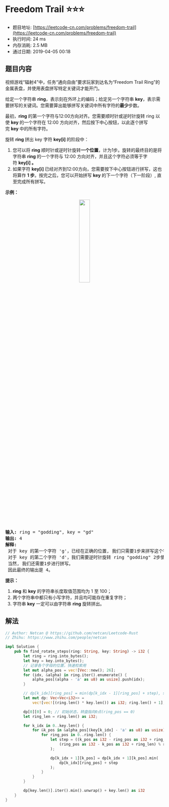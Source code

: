 # Freedom Trail :star::star::star:
- 题目地址: [https://leetcode-cn.com/problems/freedom-trail](https://leetcode-cn.com/problems/freedom-trail)
- 执行时间: 24 ms 
- 内存消耗: 2.5 MB
- 通过日期: 2019-04-05 00:18

## 题目内容
<p>视频游戏“辐射4”中，任务“通向自由”要求玩家到达名为“Freedom Trail Ring”的金属表盘，并使用表盘拼写特定关键词才能开门。</p>

<p>给定一个字符串 <strong>ring</strong>，表示刻在外环上的编码；给定另一个字符串 <strong>key</strong>，表示需要拼写的关键词。您需要算出能够拼写关键词中所有字符的<strong>最少</strong>步数。</p>

<p>最初，<strong>ring </strong>的第一个字符与12:00方向对齐。您需要顺时针或逆时针旋转 ring 以使 <strong>key </strong>的一个字符在 12:00 方向对齐，然后按下中心按钮，以此逐个拼写完 <strong>key </strong>中的所有字符。</p>

<p>旋转 <strong>ring </strong>拼出 key 字符 <strong>key[i] </strong>的阶段中：</p>

<ol>
	<li>您可以将 <strong>ring </strong>顺时针或逆时针旋转<strong>一个位置</strong>，计为1步。旋转的最终目的是将字符串 <strong>ring </strong>的一个字符与 12:00 方向对齐，并且这个字符必须等于字符 <strong>key[i] 。</strong></li>
	<li>如果字符 <strong>key[i] </strong>已经对齐到12:00方向，您需要按下中心按钮进行拼写，这也将算作 <strong>1 步</strong>。按完之后，您可以开始拼写 <strong>key </strong>的下一个字符（下一阶段）, 直至完成所有拼写。</li>
</ol>

<p><strong>示例：</strong></p>



<center><img src="https://assets.leetcode-cn.com/aliyun-lc-upload/uploads/2018/10/22/ring.jpg" style="width: 26%;"></center>
 

<pre><strong>输入:</strong> ring = "godding", key = "gd"
<strong>输出:</strong> 4
<strong>解释:</strong>
 对于 key 的第一个字符 'g'，已经在正确的位置, 我们只需要1步来拼写这个字符。 
 对于 key 的第二个字符 'd'，我们需要逆时针旋转 ring "godding" 2步使它变成 "ddinggo"。
 当然, 我们还需要1步进行拼写。
 因此最终的输出是 4。
</pre>

<p><strong>提示：</strong></p>

<ol>
	<li><strong>ring</strong> 和 <strong>key</strong> 的字符串长度取值范围均为 1 至 100；</li>
	<li>两个字符串中都只有小写字符，并且均可能存在重复字符；</li>
	<li>字符串 <strong>key</strong> 一定可以由字符串 <strong>ring</strong> 旋转拼出。</li>
</ol>

## 解法
```rust
// Author: Netcan @ https://github.com/netcan/Leetcode-Rust
// Zhihu: https://www.zhihu.com/people/netcan

impl Solution {
    pub fn find_rotate_steps(ring: String, key: String) -> i32 {
        let ring = ring.into_bytes();
        let key = key.into_bytes();
        // 记录各个字母的位置，快速检索用
        let mut alpha_pos = vec![Vec::new(); 26];
        for (idx, &alpha) in ring.iter().enumerate() {
            alpha_pos[(alpha - 'a' as u8) as usize].push(idx);
        }

        // dp[k_idx][ring_pos] = min(dp[k_idx - 1][ring_pos] + step), step是上一步到这一步的距离
        let mut dp: Vec<Vec<i32>> =
            vec![vec![(ring.len() * key.len()) as i32; ring.len() + 1]; key.len() + 1];

        dp[0][0] = 0; // 初始状态，转盘指向0点(ring_pos == 0)
        let ring_len = ring.len() as i32;

        for k_idx in 0..key.len() {
            for &k_pos in &alpha_pos[(key[k_idx] - 'a' as u8) as usize] {
                for ring_pos in 0..ring.len() {
                    let step = ((k_pos as i32 - ring_pos as i32 + ring_len) % ring_len).min(
                        (ring_pos as i32 - k_pos as i32 + ring_len) % ring_len
                    );

                    dp[k_idx + 1][k_pos] = dp[k_idx + 1][k_pos].min(
                        dp[k_idx][ring_pos] + step
                    );
                }
            }
        }

        dp[key.len()].iter().min().unwrap() + key.len() as i32
    }
}

```